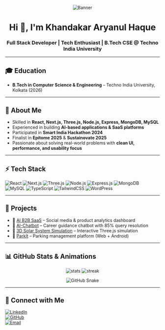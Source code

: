 <p align="center">
  <img src="assets/banner.gif" alt="Banner" />
</p>

<h1 align="center">Hi 👋, I'm Khandakar Aryanul Haque</h1>
<h3 align="center">Full Stack Developer | Tech Enthusiast | B.Tech CSE @ Techno India University</h3>

---

## 🎓 Education
- **B.Tech in Computer Science & Engineering** – Techno India University, Kolkata (2026)

---

## 📝 About Me
- Skilled in **React, Next.js, Three.js, Node.js, Express, MongoDB, MySQL**
- Experienced in building **AI-based applications & SaaS platforms**
- Participated in **Smart India Hackathon 2024**
- Finalist in **Epitome 2025** & **Sustainovate 2025**
- Passionate about solving real-world problems with **clean UI, performance, and usability focus**

---

## ⚡ Tech Stack
![React](https://img.shields.io/badge/React-20232A?style=for-the-badge&logo=react&logoColor=61DAFB)
![Next.js](https://img.shields.io/badge/Next.js-000000?style=for-the-badge&logo=nextdotjs&logoColor=white)
![Three.js](https://img.shields.io/badge/Three.js-black?style=for-the-badge&logo=three.js&logoColor=white)
![Node.js](https://img.shields.io/badge/Node.js-43853D?style=for-the-badge&logo=node-dot-js&logoColor=white)
![Express.js](https://img.shields.io/badge/Express.js-404D59?style=for-the-badge)
![MongoDB](https://img.shields.io/badge/MongoDB-4EA94B?style=for-the-badge&logo=mongodb&logoColor=white)
![MySQL](https://img.shields.io/badge/MySQL-005C84?style=for-the-badge&logo=mysql&logoColor=white)
![TypeScript](https://img.shields.io/badge/TypeScript-007ACC?style=for-the-badge&logo=typescript&logoColor=white)
![TailwindCSS](https://img.shields.io/badge/Tailwind_CSS-38B2AC?style=for-the-badge&logo=tailwind-css&logoColor=white)
![WordPress](https://img.shields.io/badge/WordPress-21759B?style=for-the-badge&logo=wordpress&logoColor=white)

---

## 🚀 Projects
- 🔹 <a href="https://ai-b2b-saas.onrender.com" target="_blank">AI B2B SaaS</a> – Social media & product analytics dashboard  
- 🔹 <a href="https://frontend-chatbot-u7pk.onrender.com/" target="_blank">AI-Chatbot</a> – Career guidance chatbot with 85% query resolution  
- 🔹 <a href="https://aryanul.github.io/Solar-System-3JS/" target="_blank">3D Solar System Simulation</a> – Interactive Three.js simulation  
- 🔹 <a href="https://parkit-frontend.onrender.com/" target="_blank">ParkIt</a> – Parking management platform (Web + Android)

---

## 📊 GitHub Stats & Animations
<p align="center">
  <img src="https://github-readme-stats.vercel.app/api?username=aryanul&show_icons=true&theme=tokyonight" alt="stats" />
  <img src="https://streak-stats.demolab.com?user=aryanul&theme=tokyonight" alt="streak" />
</p>

<p align="center">
  <img src="https://raw.githubusercontent.com/aryanul/aryanul/output/github-contribution-grid-snake.svg" alt="GitHub Snake" />
</p>

---

## 🔗 Connect with Me
[![LinkedIn](https://img.shields.io/badge/LinkedIn-0A66C2?style=for-the-badge&logo=linkedin&logoColor=white)](https://www.linkedin.com/in/khandakar-aryanul-haque)  
[![GitHub](https://img.shields.io/badge/GitHub-181717?style=for-the-badge&logo=github&logoColor=white)](https://github.com/aryanul)  
[![Email](https://img.shields.io/badge/Email-D14836?style=for-the-badge&logo=gmail&logoColor=white)](mailto:aryanul2004@gmail.com)
